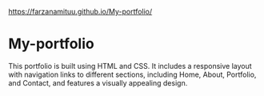  https://farzanamituu.github.io/My-portfolio/
# My-portfolio
This portfolio is built using HTML and CSS. It includes a responsive layout with navigation links to different sections, including Home, About, Portfolio, and Contact, and features a visually appealing design.

